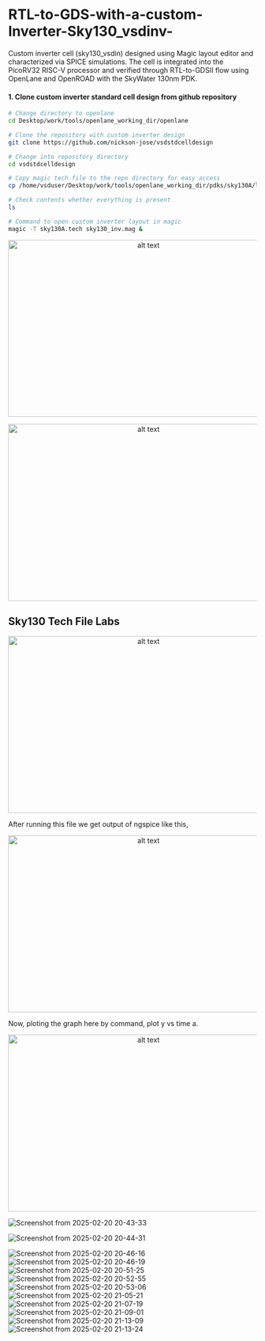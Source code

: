 # RTL-to-GDS-with-a-custom-Inverter-Sky130_vsdinv-
Custom inverter cell (sky130_vsdin) designed using Magic layout editor and characterized via SPICE simulations. The cell is integrated into the PicoRV32 RISC-V processor and verified through RTL-to-GDSII flow using OpenLane and OpenROAD with the SkyWater 130nm PDK.


#### 1. Clone custom inverter standard cell design from github repository

```bash
# Change directory to openlane
cd Desktop/work/tools/openlane_working_dir/openlane

# Clone the repository with custom inverter design
git clone https://github.com/nickson-jose/vsdstdcelldesign

# Change into repository directory
cd vsdstdcelldesign

# Copy magic tech file to the repo directory for easy access
cp /home/vsduser/Desktop/work/tools/openlane_working_dir/pdks/sky130A/libs.tech/magic/sky130A.tech .

# Check contents whether everything is present
ls

# Command to open custom inverter layout in magic
magic -T sky130A.tech sky130_inv.mag &
```
<p align="center">
<img src="https://github.com/user-attachments/assets/51adc6da-7ab2-4c1e-b0d8-920fca0ff34d"
alt="alt text" width = 553 height = 358  >
<p/>
  
<p align="center">
<img src="https://github.com/user-attachments/assets/84dc153a-bcff-43aa-a258-4c270915f3a9"
alt="alt text" width = 553 height = 358  >
<p/>
  
## Sky130 Tech File Labs
<p align="center">
<img src="https://github.com/user-attachments/assets/6cab866b-a43a-40e2-ac49-1f604bf1aaba"
alt="alt text" width = 553 height = 358  >
<p/>
After running this file we get output of ngspice like this,
<p align="center">
<img src="https://github.com/user-attachments/assets/57a7e29c-b1c3-47b3-b170-d759439f8b16"
alt="alt text" width = 553 height = 358  >
<p/>
Now, ploting the graph here by command, plot y vs time a.

<p align="center">
<img src="https://github.com/user-attachments/assets/499f77e8-4e2e-40fd-bf64-a96dd5f78e5f"
alt="alt text" width = 553 height = 358  >
<p/>

![Screenshot from 2025-02-20 20-43-33](https://github.com/user-attachments/assets/efd7e81f-9176-4fcc-a492-9148b304a1e5)

![Screenshot from 2025-02-20 20-44-31](https://github.com/user-attachments/assets/fc5a51b3-b7bb-4e93-9abf-43ca53c20d77)

![Screenshot from 2025-02-20 20-46-16](https://github.com/user-attachments/assets/32284bfd-b6e0-497d-8c7d-11c7d64aab22)
![Screenshot from 2025-02-20 20-46-19](https://github.com/user-attachments/assets/4a511589-42ac-4872-a6cf-894184b83e96)
![Screenshot from 2025-02-20 20-51-25](https://github.com/user-attachments/assets/7ea7f966-647b-4ad7-ba98-ea42de96125d)
![Screenshot from 2025-02-20 20-52-55](https://github.com/user-attachments/assets/b882bcb4-f4f9-447e-bff5-875834ac78e5)
![Screenshot from 2025-02-20 20-53-06](https://github.com/user-attachments/assets/62e210f6-9e8d-4467-8d32-923c396754a3)
![Screenshot from 2025-02-20 21-05-21](https://github.com/user-attachments/assets/4314438f-1ab4-444e-a880-7fd71077c163)
![Screenshot from 2025-02-20 21-07-19](https://github.com/user-attachments/assets/1a5e1994-9496-45fc-b75a-9c3523268b02)
![Screenshot from 2025-02-20 21-09-01](https://github.com/user-attachments/assets/6058de99-d7e5-4a91-bfa9-559ad682146c)
![Screenshot from 2025-02-20 21-13-09](https://github.com/user-attachments/assets/7f63946b-476a-4769-a563-2e6c570f0ede)
![Screenshot from 2025-02-20 21-13-24](https://github.com/user-attachments/assets/54359daa-bb0e-4628-9b22-2808650f5b8b)
